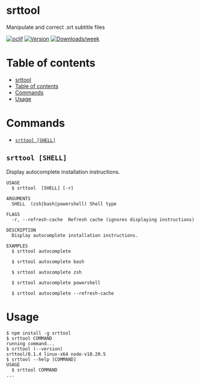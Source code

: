 # srttool

Manipulate and correct .srt subtitle files

[![oclif](https://img.shields.io/badge/cli-oclif-brightgreen.svg)](https://oclif.io)
[![Version](https://img.shields.io/npm/v/srttool.svg)](https://npmjs.org/package/srttool)
[![Downloads/week](https://img.shields.io/npm/dw/srttool.svg)](https://npmjs.org/package/srttool)

# Table of contents

<!-- toc -->
* [srttool](#srttool)
* [Table of contents](#table-of-contents)
* [Commands](#commands)
* [Usage](#usage)
<!-- tocstop -->

# Commands

<!-- commands -->
* [`srttool [SHELL]`](#srttool-shell)

## `srttool [SHELL]`

Display autocomplete installation instructions.

```
USAGE
  $ srttool  [SHELL] [-r]

ARGUMENTS
  SHELL  (zsh|bash|powershell) Shell type

FLAGS
  -r, --refresh-cache  Refresh cache (ignores displaying instructions)

DESCRIPTION
  Display autocomplete installation instructions.

EXAMPLES
  $ srttool autocomplete

  $ srttool autocomplete bash

  $ srttool autocomplete zsh

  $ srttool autocomplete powershell

  $ srttool autocomplete --refresh-cache
```
<!-- commandsstop -->

# Usage

<!-- usage -->
```sh-session
$ npm install -g srttool
$ srttool COMMAND
running command...
$ srttool (--version)
srttool/0.1.4 linux-x64 node-v18.20.5
$ srttool --help [COMMAND]
USAGE
  $ srttool COMMAND
...
```
<!-- usagestop -->
